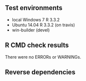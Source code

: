 ## Test environments
* local Windows 7 R 3.3.2
* Ubuntu 14.04 R 3.3.2 (on travis)
* win-builder (devel)

## R CMD check results

There were no ERRORs or WARNINGs.

## Reverse dependencies

